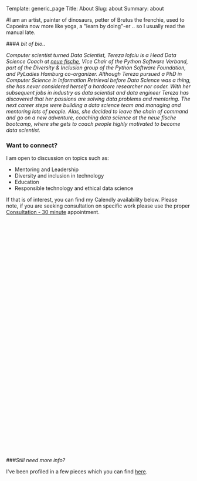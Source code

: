 Template: generic_page
Title: About
Slug: about
Summary: about

#I am an artist, painter of dinosaurs, petter of Brutus the frenchie, used to Capoeira now more like yoga, a "learn by doing"-er .. so I usually read the manual late. 


###_A bit of bio.._

_Computer scientist turned Data Scientist, Tereza Iofciu is a Head Data Science Coach at [neue fische](https://www.neuefische.de), Vice Chair of the Python Software Verband, part of the Diversity & Inclusion group of the Python Software Foundation, and PyLadies Hamburg co-organizer. Although Tereza pursued a PhD in Computer Science in Information Retrieval before Data Science was a thing, she has never considered herself a hardcore researcher nor coder. With her subsequent jobs in industry as data scientist and data engineer Tereza has discovered that her passions are solving data problems and mentoring. The next career steps were building a data science team and managing and mentoring lots of people. Alas, she decided to leave the chain of command and go on a new adventure, coaching data science at the neue fische bootcamp, where she gets to coach people highly motivated to become data scientist._

<h3 id=contact>Want to connect?</h3>

I am open to discussion on topics such as:

- Mentoring and Leadership
- Diversity and inclusion in technology
- Education
- Responsible technology and ethical data science

If that is of interest, you can find my Calendly availability below. Please note, if you are seeking consultation on specific work please use the proper [Consultation - 30 minute](https://calendly.com/terezaif/meeting) appointment.

<!-- Calendly inline widget begin -->
<div class="calendly-inline-widget" data-url="https://calendly.com/terezaif" style="min-width:320px;height:630px;"></div>
<script type="text/javascript" src="https://assets.calendly.com/assets/external/widget.js"></script>
<!-- Calendly inline widget end -->

###_Still need more info?_

I've been profiled in a few pieces which you can find [here](/talks.html#media).


